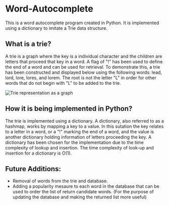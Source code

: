 # Word-Autocomplete
This is a word autocomplete program created in Python. It is implemented using a dictionary to imitate a Trie data structure.

## What is a trie?
A trie is a graph where the key is a individual character and the children are letters that proceed that key in a word. A flag of "!" has been used to define the end of a word and can be used for retrieval. To demonstrate this, a trie has been constructed and displayed below using the following words: lead, lord, lore, lores, and lorem. The root is not the letter "L" in order for other words that do not begin with "L" to be added to the trie.

![Trie representation as a graph](https://live.staticflickr.com/65535/52736761380_aa453f8b18_w.jpg)

## How it is being implemented in Python?

The trie is implemented using a dictionary. A dictionary, also referred to as a hashmap, works by mapping a key to a value. In this sutation the key relates to a letter in a word, or a "!" marking the end of a word, and the value is another dictionary holding information of letters proceeding the key. A dictionary has been chosen for the implementation due to the time complexity of lookup and insertion. The time complexity of look-up and insertion for a dictionary is O(1). 


## Future Additions:
  * Removal of words from the trie and database. 
  * Adding a popularity mesaure to each word in the database that can be used to order the list of return candidate words. (For the purpose of updating the database and making the returned list more useful)



